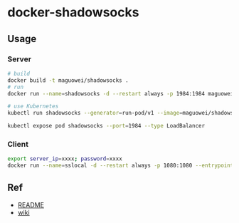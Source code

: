 # docker-shadowsocks

## Usage

### Server

```bash
# build
docker build -t maguowei/shadowsocks .
# run
docker run --name=shadowsocks -d --restart always -p 1984:1984 maguowei/shadowsocks -p 1984 -k ${password} -m aes-256-cfb --fast-open --workers 4

# use Kubernetes
kubectl run shadowsocks --generator=run-pod/v1 --image=maguowei/shadowsocks --restart=Always --command -- ssserver -p 1984 -k ${password} -m aes-256-cfb --fast-open --workers 4

kubectl expose pod shadowsocks --port=1984 --type LoadBalancer
```

### Client

```bash
export server_ip=xxxx; password=xxxx
docker run --name=sslocal -d --restart always -p 1080:1080 --entrypoint=sslocal maguowei/shadowsocks -s ${server_ip} -p 1984 -b 0.0.0.0 -l 1080 -k ${password} -m aes-256-cfb --fast-open
```

## Ref

- [README](https://github.com/shadowsocks/shadowsocks/blob/master/README.md)
- [wiki](https://github.com/shadowsocks/shadowsocks/wiki)
